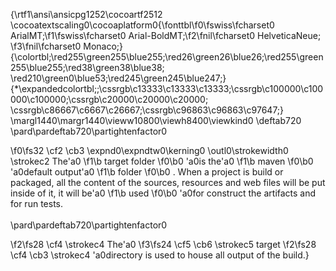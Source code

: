 {\rtf1\ansi\ansicpg1252\cocoartf2512
\cocoatextscaling0\cocoaplatform0{\fonttbl\f0\fswiss\fcharset0 ArialMT;\f1\fswiss\fcharset0 Arial-BoldMT;\f2\fnil\fcharset0 HelveticaNeue;
\f3\fnil\fcharset0 Monaco;}
{\colortbl;\red255\green255\blue255;\red26\green26\blue26;\red255\green255\blue255;\red38\green38\blue38;
\red210\green0\blue53;\red245\green245\blue247;}
{\*\expandedcolortbl;;\cssrgb\c13333\c13333\c13333;\cssrgb\c100000\c100000\c100000;\cssrgb\c20000\c20000\c20000;
\cssrgb\c86667\c6667\c26667;\cssrgb\c96863\c96863\c97647;}
\margl1440\margr1440\vieww10800\viewh8400\viewkind0
\deftab720
\pard\pardeftab720\partightenfactor0

\f0\fs32 \cf2 \cb3 \expnd0\expndtw0\kerning0
\outl0\strokewidth0 \strokec2 The\'a0
\f1\b target folder
\f0\b0 \'a0is the\'a0
\f1\b maven
\f0\b0 \'a0default output\'a0
\f1\b folder
\f0\b0 . When a project is build or packaged, all the content of the sources, resources and web files will be put inside of it, it will be\'a0
\f1\b used
\f0\b0 \'a0for construct the artifacts and for run tests.\
\
\pard\pardeftab720\partightenfactor0

\f2\fs28 \cf4 \strokec4 The\'a0
\f3\fs24 \cf5 \cb6 \strokec5 target
\f2\fs28 \cf4 \cb3 \strokec4 \'a0directory is used to house all output of the build.}